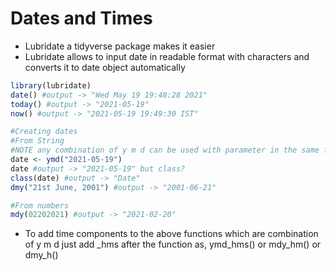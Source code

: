 # Dates and Times
- Lubridate a tidyverse package makes it easier
- Lubridate allows to input date in readable format with characters and converts it to date object automatically

```r
library(lubridate)
date() #output -> "Wed May 19 19:48:28 2021"
today() #output -> "2021-05-19"
now() #output -> "2021-05-19 19:49:30 IST"

#Creating dates
#From String
#NOTE any combination of y m d can be used with parameter in the same format 
date <- ymd("2021-05-19")
date #output -> "2021-05-19" but class?
class(date) #output -> "Date"
dmy("21st June, 2001") #output -> "2001-06-21"

#From numbers
mdy(02202021) #output -> "2021-02-20"
```
- To add time components to the above functions which are combination of y m d just add _hms after the function as, ymd_hms() or mdy_hm() or dmy_h()
